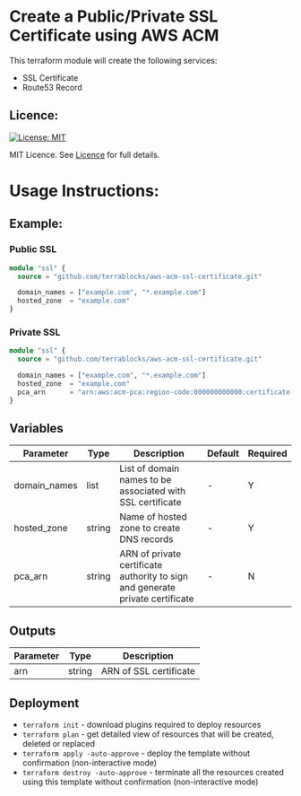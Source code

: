 # Create a Public/Private SSL Certificate using AWS ACM

This terraform module will create the following services:
- SSL Certificate
- Route53 Record

## Licence:
[![License: MIT](https://img.shields.io/badge/License-MIT-green.svg)](https://opensource.org/licenses/MIT)

MIT Licence. See [Licence](LICENCE) for full details.

# Usage Instructions:
## Example:
### Public SSL
```terraform
module "ssl" {
  source = "github.com/terrablocks/aws-acm-ssl-certificate.git"

  domain_names = ["example.com", "*.example.com"]
  hosted_zone  = "example.com"
}
```

### Private SSL
```terraform
module "ssl" {
  source = "github.com/terrablocks/aws-acm-ssl-certificate.git"

  domain_names = ["example.com", "*.example.com"]
  hosted_zone  = "example.com"
  pca_arn      = "arn:aws:acm-pca:region-code:000000000000:certificate-authority/xxxxxxx"
}
```

## Variables
| Parameter             | Type    | Description                                                                                                                                                          | Default       | Required |
|-----------------------|---------|----------------------------------------------------------------------------------------------------------------------------------------------------------------------|---------------|----------|
| domain_names                | list  | List of domain names to be associated with SSL certificate                                                                                                                                  | -              | Y        |
| hosted_zone            | string    | Name of hosted zone to create DNS records                                                                                                              | -              | Y        |
| pca_arn            | string    | ARN of private certificate authority to sign and generate private certificate                                                                                   | -              | N        |

## Outputs
| Parameter           | Type   | Description               |
|---------------------|--------|---------------------------|
| arn           | string | ARN of SSL certificate            |

## Deployment
- `terraform init` - download plugins required to deploy resources
- `terraform plan` - get detailed view of resources that will be created, deleted or replaced
- `terraform apply -auto-approve` - deploy the template without confirmation (non-interactive mode)
- `terraform destroy -auto-approve` - terminate all the resources created using this template without confirmation (non-interactive mode)
